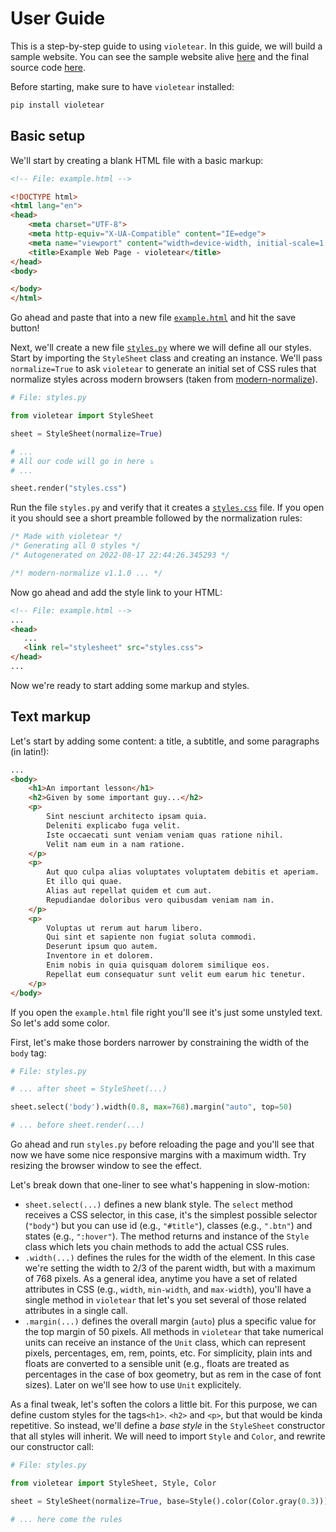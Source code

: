 # User Guide

This is a step-by-step guide to using `violetear`. In this guide, we will build a sample website. You can see the sample website alive [here](example.html) and the final source code [here](https://github.com/apiad/violetear/tree/main/docs/example.html).

Before starting, make sure to have `violetear` installed:

```bash
pip install violetear
```

## Basic setup

We'll start by creating a blank HTML file with a basic markup:

```html
<!-- File: example.html -->

<!DOCTYPE html>
<html lang="en">
<head>
    <meta charset="UTF-8">
    <meta http-equiv="X-UA-Compatible" content="IE=edge">
    <meta name="viewport" content="width=device-width, initial-scale=1.0">
    <title>Example Web Page - violetear</title>
</head>
<body>

</body>
</html>
```

Go ahead and paste that into a new file [`example.html`](example.html) and hit the save button!

Next, we'll create a new file [`styles.py`](styles.py) where we will define all our styles. Start by importing the `StyleSheet` class and creating an instance. We'll pass `normalize=True` to ask `violetear` to generate an initial set of CSS rules that normalize styles across modern browsers (taken from [modern-normalize](https://github.com/sindresorhus/modern-normalize)).

```python
# File: styles.py

from violetear import StyleSheet

sheet = StyleSheet(normalize=True)

# ...
# All our code will go in here ⤵️
# ...

sheet.render("styles.css")
```

Run the file `styles.py` and verify that it creates a [`styles.css`](styles.css) file. If you open it you should see a short preamble followed by the normalization rules:

```css
/* Made with violetear */
/* Generating all 0 styles */
/* Autogenerated on 2022-08-17 22:44:26.345293 */

/*! modern-normalize v1.1.0 ... */
```

Now go ahead and add the style link to your HTML:

```html
<!-- File: example.html -->
...
<head>
   ...
   <link rel="stylesheet" src="styles.css">
</head>
...
```

Now we're ready to start adding some markup and styles.

## Text markup

Let's start by adding some content: a title, a subtitle, and some paragraphs (in latin!):

```html
...
<body>
    <h1>An important lesson</h1>
    <h2>Given by some important guy...</h2>
    <p>
        Sint nesciunt architecto ipsam quia.
        Deleniti explicabo fuga velit.
        Iste occaecati sunt veniam veniam quas ratione nihil.
        Velit nam eum in a nam ratione.
    </p>
    <p>
        Aut quo culpa alias voluptates voluptatem debitis et aperiam.
        Et illo qui quae.
        Alias aut repellat quidem et cum aut.
        Repudiandae doloribus vero quibusdam veniam nam in.
    </p>
    <p>
        Voluptas ut rerum aut harum libero.
        Qui sint et sapiente non fugiat soluta commodi.
        Deserunt ipsum quo autem.
        Inventore in et dolorem.
        Enim nobis in quia quisquam dolorem similique eos.
        Repellat eum consequatur sunt velit eum earum hic tenetur.
    </p>
</body>
```

If you open the `example.html` file right you'll see it's just some unstyled text. So let's add some color.

First, let's make those borders narrower by constraining the width of the `body` tag:

```python
# File: styles.py

# ... after sheet = StyleSheet(...)

sheet.select('body').width(0.8, max=768).margin("auto", top=50)

# ... before sheet.render(...)
```

Go ahead and run `styles.py` before reloading the page and you'll see that now we have some nice responsive margins with a maximum width. Try resizing the browser window to see the effect.

Let's break down that one-liner to see what's happening in slow-motion:

- `sheet.select(...)` defines a new blank style. The `select` method receives a CSS selector, in this case, it's the simplest possible selector (`"body"`) but you can use id (e.g., `"#title"`), classes (e.g., `".btn"`) and states (e.g., `":hover"`). The method returns and instance of the `Style` class which lets you chain methods to add the actual CSS rules.
- `.width(...)` defines the rules for the width of the element. In this case we're setting the width to 2/3 of the parent width, but with a maximum of 768 pixels. As a general idea, anytime you have a set of related attributes in CSS (e.g., `width`, `min-width`, and `max-width`), you'll have a single method in `violetear` that let's you set several of those related attributes in a single call.
- `.margin(...)` defines the overall margin (`auto`) plus a specific value for the top margin of 50 pixels. All methods in `violetear` that take numerical units can receive an instance of the `Unit` class, which can represent pixels, percentages, em, rem, points, etc. For simplicity, plain ints and floats are converted to a sensible unit (e.g., floats are treated as percentages in the case of box geometry, but as rem in the case of font sizes). Later on we'll see how to use `Unit` explicitely.

As a final tweak, let's soften the colors a little bit. For this purpose, we can define custom styles for the tags`<h1>`. `<h2>` and `<p>`, but that would be kinda repetitive. So instead, we'll define a *base style* in the `StyleSheet` constructor that all styles will inherit. We will need to import `Style` and `Color`, and rewrite our constructor call:

```python
# File: styles.py

from violetear import StyleSheet, Style, Color

sheet = StyleSheet(normalize=True, base=Style().color(Color.gray(0.3)))

# ... here come the rules
```
